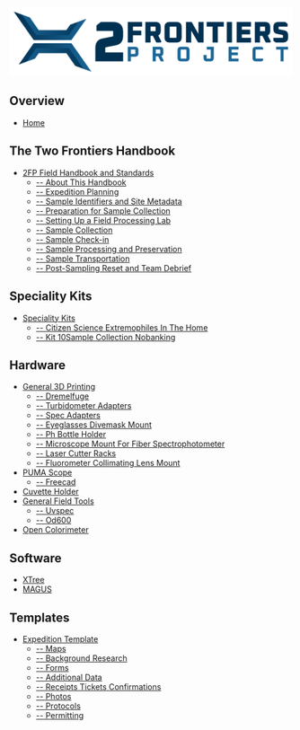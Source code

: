 <img src="images/2FP-Logo-MainLogo-COLOR-2063x500.png" alt="Two Frontiers Project" width="1032" />

<script>
function toggleHandbookSection(linkElement) {
  // Only handle Field Handbook links
  if (!linkElement.href.includes("2FP-Field-Handbook")) return;
  
  const listItem = linkElement.parentElement;
  const existingSubsections = listItem.querySelector(".handbook-subsections");
  
  if (existingSubsections) {
    // Toggle existing subsections
    existingSubsections.style.display = existingSubsections.style.display === "none" ? "block" : "none";
    return;
  }
  
  // Create subsections container
  const subsectionsDiv = document.createElement("div");
  subsectionsDiv.className = "handbook-subsections";
  subsectionsDiv.style.paddingLeft = "20px";
  subsectionsDiv.style.marginTop = "5px";
  
  // Add loading indicator
  subsectionsDiv.innerHTML = "Loading subsections...";
  listItem.appendChild(subsectionsDiv);
  
  // Fetch the markdown file to extract headers
  fetch(linkElement.href)
    .then(response => response.text())
    .then(content => {
      const headers = extractHeadersFromMarkdown(content);
      if (headers.length > 0) {
        const subsectionsList = document.createElement("ul");
        headers.forEach(header => {
          const li = document.createElement("li");
          const anchor = header.text.toLowerCase().replace(/[^a-z0-9]+/g, "-");
          const link = document.createElement("a");
          link.href = linkElement.href + "#" + anchor;
          link.textContent = header.text;
          li.appendChild(link);
          subsectionsList.appendChild(li);
        });
        subsectionsDiv.innerHTML = "";
        subsectionsDiv.appendChild(subsectionsList);
      } else {
        subsectionsDiv.innerHTML = "No subsections found";
      }
    })
    .catch(error => {
      subsectionsDiv.innerHTML = "Error loading subsections";
      console.error("Error:", error);
    });
}

function extractHeadersFromMarkdown(content) {
  const lines = content.split("\n");
  const headers = [];
  
  for (const line of lines) {
    const trimmed = line.trim();
    if (trimmed.startsWith("#")) {
      const level = trimmed.length - trimmed.replace(/^#+/, "").length;
      const text = trimmed.replace(/^#+\s*/, "").trim();
      if (text.length > 3) {
        headers.push({ level, text });
      }
    }
  }
  
  return headers;
}
</script>
<style>
.handbook-subsections ul {
  list-style-type: none;
  padding-left: 0;
}
.handbook-subsections li {
  margin: 2px 0;
}
.handbook-subsections a {
  color: #ccc;
  text-decoration: none;
  font-size: 0.9em;
}
.handbook-subsections a:hover {
  color: #fff;
  text-decoration: underline;
}
</style>

## Overview
- [Home](/README.md)

## The Two Frontiers Handbook
- [2FP Field Handbook and Standards](external/2FP-Field-Handbook/README.md)
  - [-- About This Handbook](external/2FP-Field-Handbook/01-about-this-handbook.md)
  - [-- Expedition Planning](external/2FP-Field-Handbook/02-expedition-planning.md)
  - [-- Sample Identifiers and Site Metadata](external/2FP-Field-Handbook/03-sample-identifiers-and-site-metadata.md)
  - [-- Preparation for Sample Collection](external/2FP-Field-Handbook/04-preparation-for-sample-collection.md)
  - [-- Setting Up a Field Processing Lab](external/2FP-Field-Handbook/05-setting-up-a-field-processing-lab.md)
  - [-- Sample Collection](external/2FP-Field-Handbook/06-sample-collection.md)
  - [-- Sample Check-in](external/2FP-Field-Handbook/07-sample-check-in.md)
  - [-- Sample Processing and Preservation](external/2FP-Field-Handbook/08-sample-processing-and-preservation.md)
  - [-- Sample Transportation](external/2FP-Field-Handbook/09-sample-transportation.md)
  - [-- Post-Sampling Reset and Team Debrief](external/2FP-Field-Handbook/10-post-sampling-reset-and-team-debrief.md)

## Speciality Kits
- [Speciality Kits](external/2FP-fieldKitsAndProtocols/README.md)
  - [-- Citizen Science Extremophiles In The Home](external/2FP-fieldKitsAndProtocols/citizen_science_extremophiles_in_the_home/README.md)
  - [-- Kit 10Sample Collection Nobanking](external/2FP-fieldKitsAndProtocols/kit_10sample_collection-nobanking/README.md)

## Hardware
- [General 3D Printing](external/2FP-3dPrinting/README.md)
  - [-- Dremelfuge](external/2FP-3dPrinting/dremelfuge/README.md)
  - [-- Turbidometer Adapters](external/2FP-3dPrinting/turbidometer_adapters/README.md)
  - [-- Spec Adapters](external/2FP-3dPrinting/spec_adapters/README.md)
  - [-- Eyeglasses Divemask Mount](external/2FP-3dPrinting/eyeglasses_divemask_mount/README.md)
  - [-- Ph Bottle Holder](external/2FP-3dPrinting/pH_bottle_holder/README.md)
  - [-- Microscope Mount For Fiber Spectrophotometer](external/2FP-3dPrinting/microscope_mount_for_fiber_spectrophotometer/README.md)
  - [-- Laser Cutter Racks](external/2FP-3dPrinting/laser_cutter_racks/README.md)
  - [-- Fluorometer Collimating Lens Mount](external/2FP-3dPrinting/fluorometer_collimating_lens_mount/README.md)
- [PUMA Scope](external/2FP-PUMA/README.md)
  - [-- Freecad](external/2FP-PUMA/FreeCAD/README.md)
- [Cuvette Holder](external/2FP-cuvette_holder/README.md)
- [General Field Tools](external/2FP-fieldworkToolsGeneral/README.md)
  - [-- Uvspec](external/2FP-fieldworkToolsGeneral/UVspec/README.md)
  - [-- Od600](external/2FP-fieldworkToolsGeneral/OD600/README.md)
- [Open Colorimeter](external/2FP-open_colorimeter/README.md)

## Software
- [XTree](external/2FP-XTree/README.md)
- [MAGUS](external/2FP_MAGUS/README.md)

## Templates
- [Expedition Template](external/2FP-expedition-template/README.md)
  - [-- Maps](external/2FP-expedition-template/MAPS/README.md)
  - [-- Background Research](external/2FP-expedition-template/BACKGROUND_RESEARCH/README.md)
  - [-- Forms](external/2FP-expedition-template/FORMS/README.md)
  - [-- Additional Data](external/2FP-expedition-template/ADDITIONAL_DATA/README.md)
  - [-- Receipts Tickets Confirmations](external/2FP-expedition-template/RECEIPTS_TICKETS_CONFIRMATIONS/README.md)
  - [-- Photos](external/2FP-expedition-template/PHOTOS/README.md)
  - [-- Protocols](external/2FP-expedition-template/PROTOCOLS/README.md)
  - [-- Permitting](external/2FP-expedition-template/PERMITTING/README.md)

